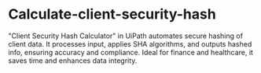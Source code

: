 # Calculate-client-security-hash
"Client Security Hash Calculator" in UiPath automates secure hashing of client data. It processes input, applies SHA algorithms, and outputs hashed info, ensuring accuracy and compliance. Ideal for finance and healthcare, it saves time and enhances data integrity.
